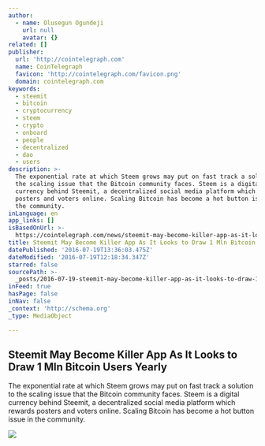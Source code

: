 ```yaml
---
author:
  - name: Olusegun Ogundeji
    url: null
    avatar: {}
related: []
publisher:
  url: 'http://cointelegraph.com'
  name: CoinTelegraph
  favicon: 'http://cointelegraph.com/favicon.png'
  domain: cointelegraph.com
keywords:
  - steemit
  - bitcoin
  - cryptocurrency
  - steem
  - crypto
  - onboard
  - people
  - decentralized
  - dao
  - users
description: >-
  The exponential rate at which Steem grows may put on fast track a solution to
  the scaling issue that the Bitcoin community faces. Steem is a digital
  currency behind Steemit, a decentralized social media platform which rewards
  posters and voters online. Scaling Bitcoin has become a hot button issue in
  the community.
inLanguage: en
app_links: []
isBasedOnUrl: >-
  https://cointelegraph.com/news/steemit-may-become-killer-app-as-it-looks-to-draw-1-mln-bitcoin-users-yearly
title: Steemit May Become Killer App As It Looks to Draw 1 Mln Bitcoin Users Yearly
datePublished: '2016-07-19T13:36:03.475Z'
dateModified: '2016-07-19T12:18:34.347Z'
starred: false
sourcePath: >-
  _posts/2016-07-19-steemit-may-become-killer-app-as-it-looks-to-draw-1-mln-bitc.md
inFeed: true
hasPage: false
inNav: false
_context: 'http://schema.org'
_type: MediaObject

---
```

<article style=""><h1>Steemit May Become Killer App As It Looks to Draw 1 Mln Bitcoin Users Yearly</h1><p>The exponential rate at which Steem grows may put on fast track a solution to the scaling issue that the Bitcoin community faces. Steem is a digital currency behind Steemit, a decentralized social media platform which rewards posters and voters online. Scaling Bitcoin has become a hot button issue in the community.</p><img src="https://cointelegraph.com/images/725_aHR0cDovL2NvaW50ZWxlZ3JhcGguY29tL3N0b3JhZ2UvdXBsb2Fkcy92aWV3L2ZhNzIyODhiM2FlYjRiZTIzZmYwNzY4MTU2ZjRkZGQ0LmpwZw==.jpg" /></article>